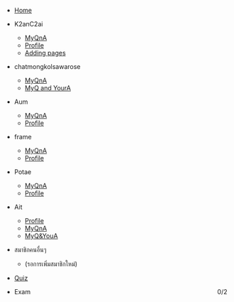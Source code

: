 

- [Home](/)
- K2anC2ai

  - [MyQnA](K2anC2ai/emqna.md)
  - [Profile](K2anC2ai/profile.md)
  - [Adding pages](adding-pages.md)

- chatmongkolsawarose

  - [MyQnA](chatmongkolsawarose/kurtqna.md)
  - [MyQ and YourA](chatmongkolsawarose/kurtans.md)

- Aum

  - [MyQnA](Aum/QnA.md)
  - [Profile](Aum/profile.md)

- frame

  - [MyQnA](frame/Iframe.md)
  - [Profile](frame/profile.md)

- Potae

  - [MyQnA](potae/QnA.md)
  - [Profile](potae/profile.md)

- Ait
  - [Profile](Ait/profile.md)
  - [MyQnA](Ait/Amd.md)
  - [MyQ&YouA](Ait/MyQ&YouA.md)


- สมาชิกคนอื่นๆ
  - (รอการเพิ่มสมาชิกใหม่)

- [Quiz](quiz.md)
- Exam <span id="exam-score" style="float:right;">0/2</span>

